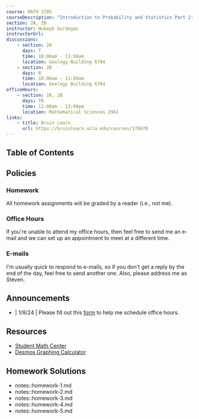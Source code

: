 ```yaml
---
course: MATH 170S
courseDescription: "Introduction to Probability and Statistics Part 2: Statistics"
section: 2A, 2B
instructor: Hubeyb Gurdogan
instructorUrl:
discussions:
    - section: 2A
      days: T
      time: 10:00am - 11:50am
      location: Geology Building 6704
    - section: 2B
      days: R
      time: 10:00am - 11:50am
      location: Geology Building 6704
officeHours:
    - section: 2A, 2B
      days: TR
      time: 11:00am - 12:00pm
      location: Mathematical Sciences 2961
links:
    - title: Bruin Learn
      url: https://bruinlearn.ucla.edu/courses/178678
---
```


## Table of Contents

## Policies

### Homework

All homework assignments will be graded by a reader (i.e., not me).

### Office Hours

If you're unable to attend my office hours, then feel free to send me an e-mail and we can set up an appointment to meet at a different time.

### E-mails

I'm usually quick to respond to e-mails, so if you don't get a reply by the end of the day, feel free to send another one. Also, please address me as Steven.

## Announcements

-   | 1/8/24 | Please fill out this [form](https://forms.gle/1ZipALVBr2DDQq526) to help me schedule office hours.

## Resources

-   [Student Math Center](https://ww3.math.ucla.edu/student-math-center/)
-   [Desmos Graphing Calculator](https://www.desmos.com/calculator)

## Homework Solutions

-   notes::homework-1.md
-   notes::homework-2.md
-   notes::homework-3.md
-   notes::homework-4.md
-   notes::homework-5.md
